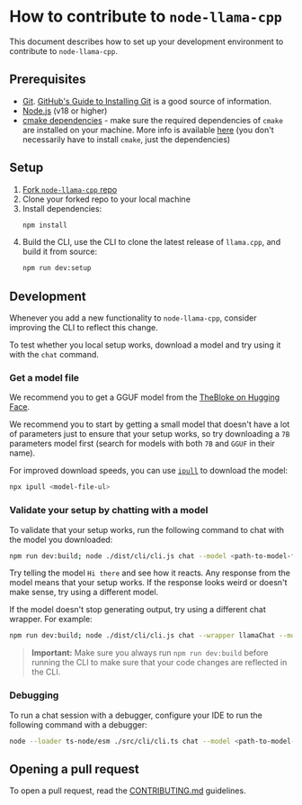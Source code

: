 # How to contribute to `node-llama-cpp`
This document describes how to set up your development environment to contribute to `node-llama-cpp`.

## Prerequisites
- [Git](https://git-scm.com/). [GitHub's Guide to Installing Git](https://help.github.com/articles/set-up-git) is a good source of information.
- [Node.js](https://nodejs.org/en/) (v18 or higher)
- [cmake dependencies](https://github.com/cmake-js/cmake-js#installation:~:text=projectRoot/build%20%20%20%20%20%20%20%20%20%20%20%20%20%20%20%20%20%20%20%20%20%20%20%20%20%20%20%20%20%20%5Bstring%5D-,Requirements%3A,-CMake) - make sure the required dependencies of `cmake` are installed on your machine. More info is available [here](https://github.com/cmake-js/cmake-js#installation:~:text=projectRoot/build%20%20%20%20%20%20%20%20%20%20%20%20%20%20%20%20%20%20%20%20%20%20%20%20%20%20%20%20%20%20%5Bstring%5D-,Requirements%3A,-CMake) (you don't necessarily have to install `cmake`, just the dependencies)

## Setup
1. [Fork `node-llama-cpp` repo](https://github.com/withcatai/node-llama-cpp/fork)
2. Clone your forked repo to your local machine
3. Install dependencies:
    ```bash
    npm install
    ```
4. Build the CLI, use the CLI to clone the latest release of `llama.cpp`, and build it from source:
    ```bash
    npm run dev:setup
    ```

## Development
Whenever you add a new functionality to `node-llama-cpp`, consider improving the CLI to reflect this change.

To test whether you local setup works, download a model and try using it with the `chat` command.

### Get a model file
We recommend you to get a GGUF model from the [TheBloke on Hugging Face](https://huggingface.co/TheBloke?search_models=GGUF).

We recommend you to start by getting a small model that doesn't have a lot of parameters just to ensure that your setup works, so try downloading a `7B` parameters model first (search for models with both `7B` and `GGUF` in their name).

For improved download speeds, you can use [`ipull`](https://www.npmjs.com/package/ipull) to download the model:
```bash
npx ipull <model-file-ul>
```

### Validate your setup by chatting with a model
To validate that your setup works, run the following command to chat with the model you downloaded:
```bash
npm run dev:build; node ./dist/cli/cli.js chat --model <path-to-model-file-on-your-computer>
```

Try telling the model `Hi there` and see how it reacts. Any response from the model means that your setup works.
If the response looks weird or doesn't make sense, try using a different model.

If the model doesn't stop generating output, try using a different chat wrapper. For example:
```bash
npm run dev:build; node ./dist/cli/cli.js chat --wrapper llamaChat --model <path-to-model-file-on-your-computer>
```

> **Important:** Make sure you always run `npm run dev:build` before running the CLI to make sure that your code changes are reflected in the CLI.

### Debugging
To run a chat session with a debugger, configure your IDE to run the following command with a debugger:
```bash
node --loader ts-node/esm ./src/cli/cli.ts chat --model <path-to-model-file-on-your-computer>
```

## Opening a pull request
To open a pull request, read the [CONTRIBUTING.md](https://github.com/withcatai/node-llama-cpp/blob/master/CONTRIBUTING.md) guidelines.
